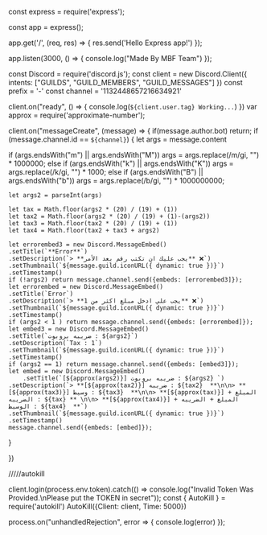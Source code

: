 const express = require('express');

const app = express();

app.get('/', (req, res) => {
  res.send('Hello Express app!')
});

app.listen(3000, () => {
console.log("Made By MBF Team")
});


const Discord = require('discord.js');
const client = new Discord.Client({
  intents: ["GUILDS", "GUILD_MEMBERS", "GUILD_MESSAGES"]
})
const prefix = '-'
const channel = '1132448657216634921'

client.on("ready", () => {
  console.log(`${client.user.tag} Working...`)
})
var approx = require('approximate-number');

client.on("messageCreate", (message) => {
  if(message.author.bot) return;
  if (message.channel.id == `${channel}`) { 
  let args = message.content
    
if (args.endsWith("m") || args.endsWith("M")) args = args.replace(/m/gi, "") * 1000000;
else if (args.endsWith("k") || args.endsWith("K")) args = args.replace(/k/gi, "") * 1000;
else if (args.endsWith("B") || args.endsWith("b")) args = args.replace(/b/gi, "") * 1000000000; 

    let args2 = parseInt(args) 

    let tax = Math.floor(args2 * (20) / (19) + (1))
    let tax2 = Math.floor(args2 * (20) / (19) + (1)-(args2))
    let tax3 = Math.floor(tax2 * (20) / (19) + (1))
    let tax4 = Math.floor(tax2 + tax3 + args2)

    let errorembed3 = new Discord.MessageEmbed()
    .setTitle(`**Error**`)
    .setDescription(`> **يجب عليك ان تكتب رقم بعد الأمر** ❌`)
    .setThumbnail(`${message.guild.iconURL({ dynamic: true })}`)
    .setTimestamp()
    if (!args2) return message.channel.send({embeds: [errorembed3]});
    let errorembed = new Discord.MessageEmbed()
    .setTitle(`Error`)
    .setDescription(`> **يجب علي ادخل مبلغ اكثر من 1** ❌`)
    .setThumbnail(`${message.guild.iconURL({ dynamic: true })}`)
    .setTimestamp()
    if (args2 < 1 ) return message.channel.send({embeds: [errorembed]});
    let embed3 = new Discord.MessageEmbed()
    .setTitle(`ضريبه بروبوت : ${args2}`)  
    .setDescription(`Tax : 1`)
    .setThumbnail(`${message.guild.iconURL({ dynamic: true })}`)
    .setTimestamp()
    if (args2 == 1) return message.channel.send({embeds: [embed3]});
    let embed = new Discord.MessageEmbed()
        .setTitle(`[${approx(args2)}] ضريبه بروبوت : ${args2} `)
    .setDescription(`> **[${approx(tax2)}] ضريبه : ${tax2}  **\n\n> **[${approx(tax3)}] وسيط : ${tax3}  **\n\n> **[${approx(tax)}] المبلغ + الضريبه : ${tax} ** \n\n> **[${approx(tax4)}] المبلغ + الضريبه + الوسيط : ${tax4}  **`)
    .setThumbnail(`${message.guild.iconURL({ dynamic: true })}`)
    .setTimestamp()
    message.channel.send({embeds: [embed]});
  }

})





/////autokill

client.login(process.env.token).catch(() => console.log("Invalid Token Was Provided.\nPlease put the TOKEN in secret"));
const { AutoKill } = require('autokill')
AutoKill({Client: client, Time: 5000})

process.on("unhandledRejection", error => {
  console.log(error)
});
